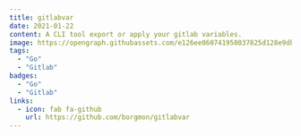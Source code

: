 ```yaml
---
title: gitlabvar
date: 2021-01-22
content: A CLI tool export or apply your gitlab variables.
image: https://opengraph.githubassets.com/e126ee060741950037825d128e9dbfe7af36473779143f5b450fe5ff90295983/borgmon/gitlabvar
tags:
  - "Go"
  - "Gitlab"
badges:
  - "Go"
  - "Gitlab"
links:
  - icon: fab fa-github
    url: https://github.com/borgmon/gitlabvar
---
```

